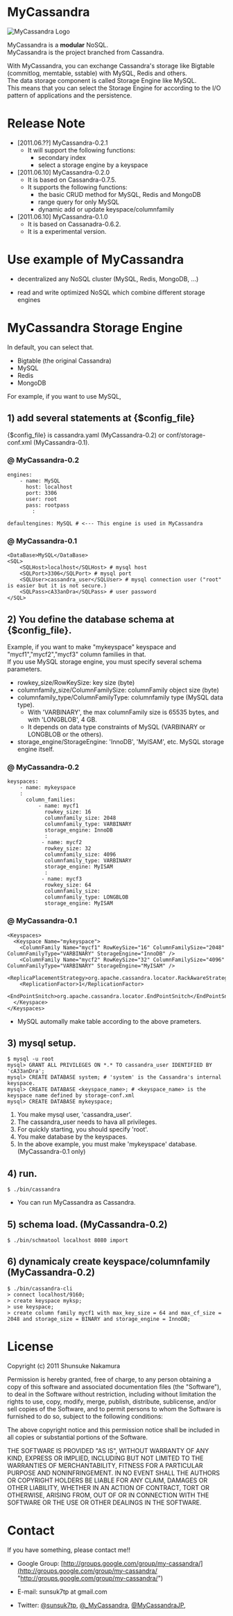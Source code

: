 # MyCassandra

![MyCassandra Logo](http://cdn.f.st-hatena.com/images/fotolife/s/sunsuk7tp/20110102/20110102225851.png)

MyCassandra is a **modular** NoSQL.  
MyCassandra is the project branched from Cassandra.  

With MyCassandra, you can exchange Cassandra's storage like Bigtable (commitlog, memtable, sstable) with MySQL, Redis and others.  
The data storage component is called Storage Engine like MySQL.  
This means that you can select the Storage Engine for according to the I/O pattern of applications and the persistence.  

# Release Note
- [2011.06.??] MyCassandra-0.2.1
    - It will support the following functions:
        - secondary index
        - select a storage engine by a keyspace
- [2011.06.10] MyCassandra-0.2.0    
    - It is based on Cassandra-0.7.5.    
    - It supports the following functions:
        - the basic CRUD method for MySQL, Redis and MongoDB
        - range query for only MySQL
        - dynamic add or update keyspace/columnfamily
- [2011.06.10] MyCassandra-0.1.0    
    - It is based on Cassanadra-0.6.2.    
    - It is a experimental version.    

# Use example of MyCassandra

- decentralized any NoSQL cluster (MySQL, Redis, MongoDB, ...)

- read and write optimized NoSQL which combine different storage engines

# MyCassandra Storage Engine
In default, you can select that.

- Bigtable (the original Cassandra)   
- MySQL   
- Redis   
- MongoDB   

For example, if you want to use MySQL, 
## 1) add several statements at {$config_file}
{$config_file} is cassandra.yaml (MyCassandra-0.2) or conf/storage-conf.xml (MyCassandra-0.1).    
### @ MyCassandra-0.2
    engines: 
        - name: MySQL
          host: localhost
          port: 3306
          user: root
          pass: rootpass 
            :
    
    defaultengines: MySQL # <--- This engine is used in MyCassandra
    
### @ MyCassandra-0.1    
    <DataBase>MySQL</DataBase>
    <SQL>
        <SQLHost>localhost</SQLHost> # mysql host
        <SQLPort>3306</SQLPort> # mysql port
        <SQLUser>cassandra_user</SQLUser> # mysql connection user ("root" is easier but it is not secure.)
        <SQLPass>cA33anDra</SQLPass> # user password
    </SQL>

## 2) You define the database schema at {$config_file}.

Example, if you want to make "mykeyspace" keyspace and "mycf1","mycf2","mycf3" column families in that.   
If you use MySQL storage engine, you must specify several schema parameters.   

- rowkey_size/RowKeySize: key size (byte)    
- columnfamily_size/ColumnFamilySize: columnFamily object size (byte)   
- columnfamily_type/ColumnFamilyType: columnfamily type (MySQL data type).  
    - With 'VARBINARY', the max columnFamily size is 65535 bytes, and with 'LONGBLOB', 4 GB.   
    - It depends on data type constraints of MySQL (VARBINARY or LONGBLOB or the others).   
- storage_engine/StorageEngine: 'InnoDB', 'MyISAM', etc. MySQL storage engine itself.  

### @ MyCassandra-0.2
    keyspaces:
        - name: mykeyspace
        :
          column_families:
              - name: mycf1
                rowkey_size: 16
                columnfamily_size: 2048
                columnfamily_type: VARBINARY
                storage_engine: InnoDB
                :
               - name: mycf2
                rowkey_size: 32
                columnfamily_size: 4096
                columnfamily_type: VARBINARY          
                storage_engine: MyISAM
                :
               - name: mycf3
                rowkey_size: 64
                columnfamily_size:
                columnfamily_type: LONGBLOB
                storage_engine: MyISAM

### @ MyCassandra-0.1
    <Keyspaces>
      <Keyspace Name="mykeyspace">
        <ColumnFamily Name="mycf1" RowKeySize="16" ColumnFamilySize="2048" ColumnFamilyType="VARBINARY" StorageEngine="InnoDB" />
        <ColumnFamily Name="mycf2" RowKeySize="32" ColumnFamilySize="4096" ColumnFamilyType="VARBINARY" StorageEngine="MyISAM" />
        <ReplicaPlacementStrategy>org.apache.cassandra.locator.RackAwareStrategy</ReplicaPlacementStrategy>
        <ReplicationFactor>1</ReplicationFactor>
        <EndPointSnitch>org.apache.cassandra.locator.EndPointSnitch</EndPointSnitch>
      </Keyspace>
    </Keyspaces>

- MySQL automally make table according to the above prameters.

## 3) mysql setup.
    $ mysql -u root
    mysql> GRANT ALL PRIVILEGES ON *.* TO cassandra_user IDENTIFIED BY 'cA33anDra';
    mysql> CREATE DATABASE system; # 'system' is the Cassandra's internal keyspace.
    mysql> CREATE DATABASE <keyspace_name>; # <keyspace_name> is the keyspace name defined by storage-conf.xml
    mysql> CREATE DATABASE mykeyspace;


1. You make mysql user, 'cassandra_user'.   
2. The cassandra_user needs to hava all privileges.   
3. For quickly starting, you should specify 'root'.   
4. You make database by the keyspaces.  
5. In the above example, you must make 'mykeyspace' database. (MyCassandra-0.1 only)

## 4) run.
    $ ./bin/cassandra

- You can run MyCassandra as Cassandra.

## 5) schema load. (MyCassandra-0.2)
    $ ./bin/schmatool localhost 8080 import

## 6) dynamicaly create keyspace/columnfamily (MyCassandra-0.2)
    $ ./bin/cassandra-cli
    > connect localhost/9160;
    > create keyspace myksp;
    > use keyspace;
    > create column family mycf1 with max_key_size = 64 and max_cf_size = 2048 and storage_size = BINARY and storage_engine = InnoDB;

#  License

Copyright (c) 2011 Shunsuke Nakamura

Permission is hereby granted, free of charge, to any person
obtaining a copy of this software and associated documentation
files (the "Software"), to deal in the Software without
restriction, including without limitation the rights to use,
copy, modify, merge, publish, distribute, sublicense, and/or sell
copies of the Software, and to permit persons to whom the
Software is furnished to do so, subject to the following
conditions:

The above copyright notice and this permission notice shall be
included in all copies or substantial portions of the Software.

THE SOFTWARE IS PROVIDED "AS IS", WITHOUT WARRANTY OF ANY KIND,
EXPRESS OR IMPLIED, INCLUDING BUT NOT LIMITED TO THE WARRANTIES
OF MERCHANTABILITY, FITNESS FOR A PARTICULAR PURPOSE AND
NONINFRINGEMENT. IN NO EVENT SHALL THE AUTHORS OR COPYRIGHT
HOLDERS BE LIABLE FOR ANY CLAIM, DAMAGES OR OTHER LIABILITY,
WHETHER IN AN ACTION OF CONTRACT, TORT OR OTHERWISE, ARISING
FROM, OUT OF OR IN CONNECTION WITH THE SOFTWARE OR THE USE OR
OTHER DEALINGS IN THE SOFTWARE.

# Contact
If you have something, please contact me!!

- Google Group: [http://groups.google.com/group/my-cassandra/](http://groups.google.com/group/my-cassandra/ "http://groups.google.com/group/my-cassandra/")

- E-mail: sunsuk7tp at gmail.com

- Twitter: [@sunsuk7tp](http://twitter.com/sunsuk7tp "@sunsuk7tp"), [@_MyCassandra](http://twitter.com/_MyCassandra "@_MyCassandra"), [@MyCassandraJP](http://twitter.com/MyCassandraJP "@MyCassandraJP"),
